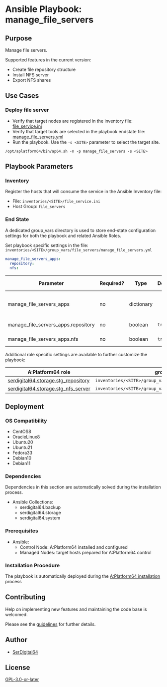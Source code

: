 # Ansible Playbook: manage_file_servers

## Purpose

Manage file servers.

Supported features in the current version:

- Create file repository structure
- Install NFS server
- Export NFS shares

## Use Cases

### Deploy file server

- Verify that target nodes are registered in the inventory file: [file_service.ini](#inventory)
- Verify that target tools are selected in the playbook endstate file: [manage_file_servers.yml](#end-state)
- Run the playbook. Use the `-s <SITE>` parameter to select the target site.

```shell
/opt/aplatform64/bin/ap64.sh -n -p manage_file_servers -s <SITE>
```

## Playbook Parameters

### Inventory

Register the hosts that will consume the service in the Ansible Inventory file:

- File: `inventories/<SITE>/file_service.ini`
- Host Group: `file_servers`

### End State

A dedicated group_vars directory is used to store end-state configuration settings for both the playbook and related Ansible Roles.

Set playbook specific settings in the file: `inventories/<SITE>/group_vars/file_servers/manage_file_servers.yml`

```yaml
manage_file_servers_apps:
  repository:
  nfs:
```

| Parameter                           | Required? | Type       | Default | Purpose / Value                           |
| ----------------------------------- | --------- | ---------- | ------- | ----------------------------------------- |
| manage_file_servers_apps            | no        | dictionary |         | Define what applications will be deployed |
| manage_file_servers_apps.repository | no        | boolean    | `true`  | Deploy the application?                   |
| manage_file_servers_apps.nfs        | no        | boolean    | `true`  | Deploy the application?                   |

Additional role specific settings are available to further customize the playbook:

| A:Platform64 role                                                                 | group_vars file                                                 |
| --------------------------------------------------------------------------------- | --------------------------------------------------------------- |
| [serdigital64.storage.stg_repository](../roles/stg_repository.md#role-parameters) | `inventories/<SITE>/group_vars/file_servers/stg_repository.yml` |
| [serdigital64.storage.stg_nfs_server](../roles/stg_nfs_server.md#role-parameters) | `inventories/<SITE>/group_vars/file_servers/stg_nfs_server.yml` |

## Deployment

### OS Compatibility

- CentOS8
- OracleLinux8
- Ubuntu20
- Ubuntu21
- Fedora33
- Debian10
- Debian11

### Dependencies

Dependencies in this section are automatically solved during the installation process.

- Ansible Collections:
  - serdigital64.backup
  - serdigital64.storage
  - serdigital64.system

### Prerequisites

- Ansible:
  - Control Node: A:Platform64 installed and configured
  - Managed Nodes: target hosts prepared for A:Platform64 control

### Installation Procedure

The playbook is automatically deployed during the [A:Platform64 installation](/#installation) process

## Contributing

Help on implementing new features and maintaining the code base is welcomed.

Please see the [guidelines](https://aplatform64.readthedocs.io/en/latest/contributing/CONTRIBUTING) for further details.

## Author

- [SerDigital64](https://serdigital64.github.io/)

## License

[GPL-3.0-or-later](https://www.gnu.org/licenses/gpl-3.0.txt)
